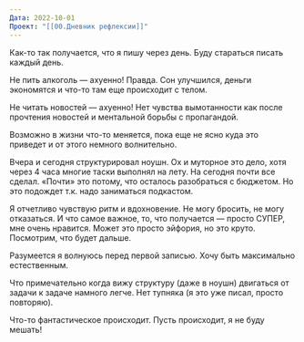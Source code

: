 ```yaml
---
Дата: 2022-10-01
Проект: "[[00.Дневник рефлексии]]"
---
```


Как-то так получается, что я пишу через день. Буду стараться писать каждый день.

Не пить алкоголь — ахуенно! Правда. Сон улучшился, деньги экономятся и что-то там еще происходит с телом.

Не читать новостей — ахуенно! Нет чувства вымотанности как после прочтения новостей и ментальной борьбы с пропагандой.

Возможно в жизни что-то меняется, пока еще не ясно куда это приведет и от этого немного волнительно.

Вчера и сегодня структурировал ноушн. Ох и муторное это дело, хотя через 4 часа многие таски выполнял на лету. На сегодня почти все сделал. «Почти» это потому, что осталось разобраться с бюджетом. Но это подождет т.к. надо заниматься подкастом.

Я отчетливо чувствую ритм и вдохновение. Не могу бросить, не могу отказаться. И что самое важное, то, что получается — просто СУПЕР, мне очень нравится. Может это просто эйфория, но это круто. Посмотрим, что будет дальше.

Разумеется я волнуюсь перед первой записью. Хочу быть максимально естественным.

Что примечательно когда вижу структуру (даже в ноушн) двигаться от задачи к задаче намного легче. Нет тупняка (я это уже писал, просто повторяю).

Что-то фантастическое происходит. Пусть происходит, я не буду мешать!
